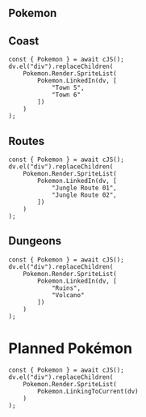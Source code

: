 Pokemon
---
Coast
---
```dataviewjs
const { Pokemon } = await cJS();
dv.el("div").replaceChildren(
	Pokemon.Render.SpriteList(
		Pokemon.LinkedIn(dv, [
			"Town 5",
			"Town 6"
		])
	)
);
```

Routes
---
```dataviewjs
const { Pokemon } = await cJS();
dv.el("div").replaceChildren(
	Pokemon.Render.SpriteList(
		Pokemon.LinkedIn(dv, [
			"Jungle Route 01",
			"Jungle Route 02",
		])
	)
);
```

Dungeons
---
```dataviewjs
const { Pokemon } = await cJS();
dv.el("div").replaceChildren(
	Pokemon.Render.SpriteList(
		Pokemon.LinkedIn(dv, [
			"Ruins",
			"Volcano"
		])
	)
);
```


# Planned Pokémon

```dataviewjs
const { Pokemon } = await cJS();
dv.el("div").replaceChildren(
	Pokemon.Render.SpriteList(
		Pokemon.LinkingToCurrent(dv)
	)
);
```